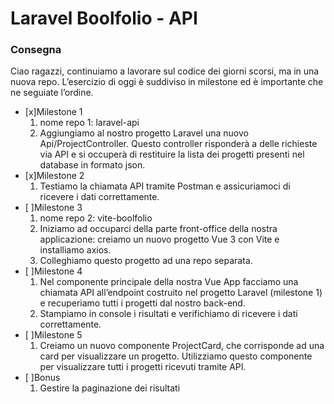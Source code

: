 # Laravel Boolfolio - API


### Consegna
Ciao ragazzi, continuiamo a lavorare sul codice dei giorni scorsi, ma in una nuova repo.
L’esercizio di oggi è suddiviso in milestone ed è importante che ne seguiate l’ordine.
- [x]Milestone 1
    1. nome repo 1: laravel-api
    2. Aggiungiamo al nostro progetto Laravel una nuovo Api/ProjectController. Questo controller risponderà a delle richieste via API e si occuperà di   restituire la lista dei progetti presenti nel database in formato json.
- [x]Milestone 2
    1. Testiamo la chiamata API tramite Postman e assicuriamoci di ricevere i dati correttamente.
- [ ]Milestone 3
    1. nome repo 2: vite-boolfolio
    2. Iniziamo ad occuparci della parte front-office della nostra applicazione: creiamo un nuovo progetto Vue 3 con Vite e installiamo axios.
    3. Colleghiamo questo progetto ad una repo separata.
- [ ]Milestone 4
    1. Nel componente principale della nostra Vue App facciamo una chiamata API all’endpoint costruito nel progetto Laravel (milestone 1) e recuperiamo tutti i progetti dal nostro back-end.
    2. Stampiamo in console i risultati e verifichiamo di ricevere i dati correttamente.
- [ ]Milestone 5
    1. Creiamo un nuovo componente ProjectCard, che corrisponde ad una card per visualizzare un progetto. Utilizziamo questo componente per visualizzare tutti i progetti ricevuti tramite API.
- [ ]Bonus
    1. Gestire la paginazione dei risultati